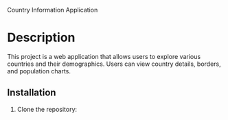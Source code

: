 Country Information Application

# Description
This project is a web application that allows users to explore various countries and their demographics. Users can view country details, borders, and population charts.

## Installation
1. Clone the repository:
   ```bash
  

